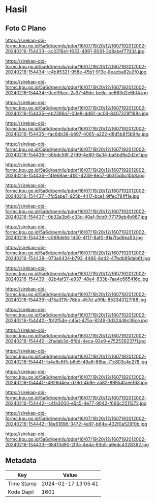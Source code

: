 # Hasil

## Foto C Plano

https://sirekap-obj-formc.kpu.go.id/5a6d/pemilu/pdpr/16/07/19/20/12/1607192012002-20240216-154433--ac3316e1-f633-4891-8061-3d8abef77d34.jpg

https://sirekap-obj-formc.kpu.go.id/5a6d/pemilu/pdpr/16/07/19/20/12/1607192012002-20240216-154434--c4b85321-958e-45b1-913e-8eacba82e2f0.jpg

https://sirekap-obj-formc.kpu.go.id/5a6d/pemilu/pdpr/16/07/19/20/12/1607192012002-20240216-154434--0cef9bcc-2a37-49de-bc6a-be663d2e6b14.jpg

https://sirekap-obj-formc.kpu.go.id/5a6d/pemilu/pdpr/16/07/19/20/12/1607192012002-20240216-154435--eb2386a7-00e8-4d92-ac06-8407329f198a.jpg

https://sirekap-obj-formc.kpu.go.id/5a6d/pemilu/pdpr/16/07/19/20/12/1607192012002-20240216-154435--fac6db38-b897-4065-a222-d8d5b815b94a.jpg

https://sirekap-obj-formc.kpu.go.id/5a6d/pemilu/pdpr/16/07/19/20/12/1607192012002-20240216-154436--56bdc58f-27d9-4e80-8a34-ba5bd9a2d2ef.jpg

https://sirekap-obj-formc.kpu.go.id/5a6d/pemilu/pdpr/16/07/19/20/12/1607192012002-20240216-154436--f41e69ae-4181-4239-8e57-6b315dbc10b8.jpg

https://sirekap-obj-formc.kpu.go.id/5a6d/pemilu/pdpr/16/07/19/20/12/1607192012002-20240216-154437--7fd5abe7-925b-4417-bce1-9ffec791ff1e.jpg

https://sirekap-obj-formc.kpu.go.id/5a6d/pemilu/pdpr/16/07/19/20/12/1607192012002-20240216-154437--0b32a3b6-c33c-40af-9cb0-77179eb4b987.jpg

https://sirekap-obj-formc.kpu.go.id/5a6d/pemilu/pdpr/16/07/19/20/12/1607192012002-20240216-154438--c069defd-1d50-4f17-8af0-81a7fad6ea53.jpg

https://sirekap-obj-formc.kpu.go.id/5a6d/pemilu/pdpr/16/07/19/20/12/1607192012002-20240216-154438--073a6434-b793-4486-8dd2-47bdb89dab6f.jpg

https://sirekap-obj-formc.kpu.go.id/5a6d/pemilu/pdpr/16/07/19/20/12/1607192012002-20240216-154439--82b4af37-e937-48e4-833b-7aa4c665416c.jpg

https://sirekap-obj-formc.kpu.go.id/5a6d/pemilu/pdpr/16/07/19/20/12/1607192012002-20240216-154439--d75a3115-76bb-457d-a99b-853343127f88.jpg

https://sirekap-obj-formc.kpu.go.id/5a6d/pemilu/pdpr/16/07/19/20/12/1607192012002-20240216-154440--fb12f54e-c45d-475a-8249-0d324d6c06ce.jpg

https://sirekap-obj-formc.kpu.go.id/5a6d/pemilu/pdpr/16/07/19/20/12/1607192012002-20240216-154440--2fadab3d-6f8d-4eca-92e9-e752539237f1.jpg

https://sirekap-obj-formc.kpu.go.id/5a6d/pemilu/pdpr/16/07/19/20/12/1607192012002-20240216-154441--b4e6c6f5-b6e5-49a6-86bc-71c803c4c278.jpg

https://sirekap-obj-formc.kpu.go.id/5a6d/pemilu/pdpr/16/07/19/20/12/1607192012002-20240216-154441--4926d4ea-d78d-4b9e-a582-89954faeef63.jpg

https://sirekap-obj-formc.kpu.go.id/5a6d/pemilu/pdpr/16/07/19/20/12/1607192012002-20240216-154442--c4fa3000-e5c5-4e77-9042-f666c2511372.jpg

https://sirekap-obj-formc.kpu.go.id/5a6d/pemilu/pdpr/16/07/19/20/12/1607192012002-20240216-154442--18e61896-3472-4e97-b64a-432f0a529f0b.jpg

https://sirekap-obj-formc.kpu.go.id/5a6d/pemilu/pdpr/16/07/19/20/12/1607192012002-20240216-154433--984f3d90-2f3a-4e4a-93b5-a9edc4328392.jpg


## Metadata

| Key        | Value               |
| ---------- | ------------------- |
| Time Stamp | 2024-02-17 13:05:41 |
| Kode Dapil | 1601                |



